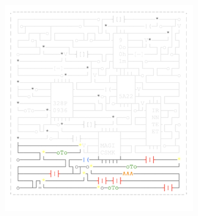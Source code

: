 <img align="left" style="float: left;" src="progress.png" width="530px">

<pre>
&nbsp;
&nbsp;
&nbsp;
&nbsp;
&nbsp;
&nbsp;
&nbsp;
&nbsp;
&nbsp;
&nbsp;
&nbsp;
&nbsp;
&nbsp;
&nbsp;
&nbsp;
&nbsp;
&nbsp;
&nbsp;
<a href='day/7'>Day 7: Recursive Circus</a>
<a href='day/6'>Day 6: Memory Reallocation</a>
<a href='day/5'>Day 5: A Maze of Twisty Trampolines, All Alike</a>
<a href='day/4'>Day 4: High-Entropy Passphrases</a>
<a href='day/3'>Day 3: Spiral Memory</a>
<a href='day/2'>Day 2: Corruption Checksum</a>
<a href='day/1'>Day 1: Inverse Captcha</a>
&nbsp;
</pre>
